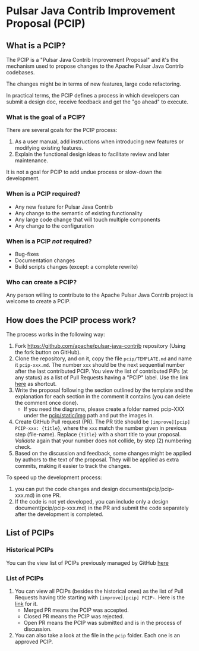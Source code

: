 # Pulsar Java Contrib Improvement Proposal (PCIP)

## What is a PCIP?

The PCIP is a "Pulsar Java Contrib Improvement Proposal" and it's the mechanism used to propose changes to the Apache Pulsar Java Contrib codebases.

The changes might be in terms of new features, large code refactoring.

In practical terms, the PCIP defines a process in which developers can submit a design doc, receive feedback and get the "go ahead" to execute.


### What is the goal of a PCIP?

There are several goals for the PCIP process:

1. As a user manual, add instructions when introducing new features or modifying existing features. 
2. Explain the functional design ideas to facilitate review and later maintenance.

It is not a goal for PCIP to add undue process or slow-down the development.

### When is a PCIP required?

* Any new feature for Pulsar Java Contrib
* Any change to the semantic of existing functionality
* Any large code change that will touch multiple components
* Any change to the configuration

### When is a PCIP *not* required?

* Bug-fixes
* Documentation changes
* Build scripts changes (except: a complete rewrite)

### Who can create a PCIP?

Any person willing to contribute to the Apache Pulsar Java Contrib project is welcome to create a PCIP.

## How does the PCIP process work?

The process works in the following way:

1. Fork https://github.com/apache/pulsar-java-contrib repository (Using the fork button on GitHub).
2. Clone the repository, and on it, copy the file `pcip/TEMPLATE.md` and name it `pcip-xxx.md`. The number `xxx` should be the next sequential number after the last contributed PCIP. You view the list of contributed PIPs (at any status) as a list of Pull Requests having a "PCIP" label. Use the link [here](https://github.com/apache/pulsar-java-contrib/pulls?q=is%3Apr+label%3APCIP+) as shortcut.
3. Write the proposal following the section outlined by the template and the explanation for each section in the comment it contains (you can delete the comment once done).
   * If you need the diagrams, please create a folder named pcip-XXX under the [pcip/static/img](https://github.com/apache/pulsar-java-contrib/tree/master/pcip/static/img) path and put the images in.
4. Create GitHub Pull request (PR). The PR title should be `[improve][pcip] PCIP-xxx: {title}`, where the `xxx` match the number given in previous step (file-name). Replace `{title}` with a short title to your proposal.
   *Validate* again that your number does not collide, by step (2) numbering check.
5. Based on the discussion and feedback, some changes might be applied by authors to the text of the proposal. They will be applied as extra commits, making it easier to track the changes.

To speed up the development process:
1. you can put the code changes and design documents(pcip/pcip-xxx.md) in one PR. 
2. If the code is not yet developed, you can include only a design document(pcip/pcip-xxx.md) in the PR and submit the code separately after the development is completed.

## List of PCIPs

### Historical PCIPs
You can the view list of PCIPs previously managed by GitHub [here](https://github.com/apache/pulsar-java-contrib/tree/master/pcip)

### List of PCIPs
1. You can view all PCIPs (besides the historical ones) as the list of Pull Requests having title starting with `[improve][pcip] PCIP-`. Here is the [link](https://github.com/apache/pulsar-java-contrib/pulls?q=is%3Apr+title%3A%22%5Bpcip%5D%5Bdesign%5D+PCIP-%22) for it.
    - Merged PR means the PCIP was accepted.
    - Closed PR means the PCIP was rejected.
    - Open PR means the PCIP was submitted and is in the process of discussion.
2. You can also take a look at the file in the `pcip` folder. Each one is an approved PCIP.